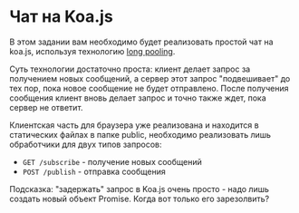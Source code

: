 # Чат на Koa.js

В этом задании вам необходимо будет реализовать простой чат на koa.js, используя технологию 
[long pooling](http://learn.javascript.ru/xhr-longpoll).


Суть технологии достаточно проста: клиент делает запрос за получением новых сообщений, а сервер этот запрос 
"подвешивает" до тех пор, пока новое сообщение не будет отправлено. После получения сообщения клиент вновь делает запрос
и точно также ждет, пока сервер не ответит.


Клиентская часть для браузера уже реализована и находится в статических файлах в папке public, необходимо реализовать
лишь обработчики для двух типов запросов:

- `GET /subscribe` - получение новых сообщений 
- `POST /publish` - отправка сообщения


Подсказка: "задержать" запрос в Koa.js очень просто - надо лишь создать новый объект Promise. Когда вот только его 
зарезолвить? 
